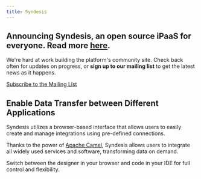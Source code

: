 ```yaml
---
title: Syndesis
---
```


## Announcing Syndesis, an open source iPaaS for everyone. Read more [here](https://kahboom.github.io/syndesis-site-test/blog/news/1.0.0-release).

We're hard at work building the platform's community site. Check back often for updates on progress, or <strong>sign up to our mailing list</strong> to get the latest news as it happens.

<a href="https://groups.google.com/forum/#!forum/syndesis" rel="nofollow" target="_blank" class="btn btn-primary btn-lg" title="Syndesis iPaaS Mailing List">Subscribe to the Mailing List</a>

## Enable Data Transfer between Different Applications

Syndesis utilizes a browser-based interface that allows users to easily create and manage integrations using pre-defined connections.

Thanks to the power of <a href="http://camel.apache.org/" target="_blank" rel="nofollow" title="Camel">Apache Camel</a>, Syndesis allows users to integrate all widely used services and software, transforming data on demand.

Switch between the designer in your browser and code in your IDE for full control and flexibility.
